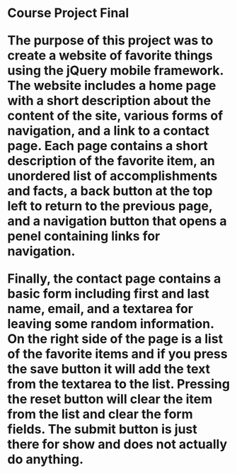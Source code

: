 <h1>Course Project Final

The purpose of this project was to create a website of favorite things using the jQuery mobile framework. The website includes a home page with a short description about the content of the site, various forms of navigation, and a link to a contact page. Each page contains a short description of the favorite item, an unordered list of accomplishments and facts, a back button at the top left to return to the previous page, and a navigation button that opens a penel containing links for navigation. 

Finally, the contact page contains a basic form including first and last name, email, and a textarea for leaving some random information. On the right side of the page is a list of the favorite items and if you press the save button it will add the text from the textarea to the list. Pressing the reset button will clear the item from the list and clear the form fields. The submit button is just there for show and does not actually do anything.
